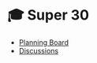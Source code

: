# 🎓 Super 30

- [Planning Board](https://github.com/commclassroom/team/projects/2)
- [Discussions](https://discord.com/channels/969969371868966984/970381429815017552)
